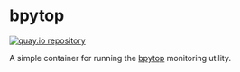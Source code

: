# bpytop

[![quay.io repository](https://img.shields.io/badge/updated-2022--04--24-green)](https://quay.io/repository/miabbott/bpytop)

A simple container for running the [bpytop](https://github.com/aristocratos/bpytop) monitoring utility.